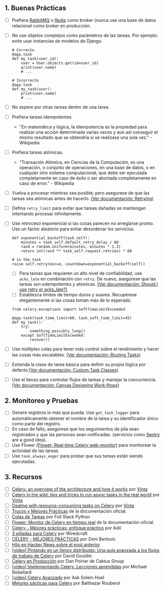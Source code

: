 ## 1. Buenas Prácticas

  * [ ] Prefiera [RabbitMQ](https://www.rabbitmq.com/) o [Redis](https://redis.io/) como broker (nunca use una base de datos relacional como broker en producción.
  * [ ] No use objetos complejos como parámetros de las tareas. Por ejemplo: evite usar instancias de modelos de Django.
    ```
    # Correcto
    @app.task
    def my_task(user_id):
        user = User.objects.get(id=user_id)
        print(user.name)
        # ...
    ```

    ```
    # Incorrecto
    @app.task
    def my_task(user):
        print(user.name)
        # ...
    ```
  * [ ] No espere por otras tareas dentro de una tarea.
  * [ ] Prefiera tareas idempotentes.
    * "En matemática y lógica, la idempotencia es la propiedad para realizar una acción determinada varias veces y aun así conseguir el mismo resultado que se obtendría si se realizase una sola vez." - Wikipedia
  * [ ] Prefiera tareas atómicas.
    * "Transación Atómica, en Ciencias de la Computación, es una operación, o conjunto de operaciones, en una base de datos, o en cualquier otro sistema computacional, que debe ser ejecutada completamente en caso de éxito o ser abortada completamente en caso de error." - Wikipedia
  * [ ] Vuelva a procesar mientras sea posible; pero asegurese de que las tareas sea atómicas antes de hacerlo. [(Ver documentación: Retrying)](http://docs.celeryproject.org/en/latest/userguide/tasks.html#retrying)
  * [ ] Defina `retry_limit` para evitar que tareas dañadas se mantengan intentando procesar infinitamente.
  * [ ] Use retroceso exponencial si las cosas parecen no arreglarse pronto. Use un factor aleatorio para evitar desordenar los servicios.
    ```
    def exponential_backoff(task_self):
        minutes = task_self.default_retry_delay / 60
        rand = random.uniform(minutes, minutes * 1.3)
        return int(rand ** task_self.request.retries) * 60

    # in the task
    raise self.retry(exc=e, countdown=exponential_backoff(self))
    ```
      * [ ] Para tareas que requieren un alto nivel de confiabilidad, use `acks_late` en combinación con `retry`. De nuevo, asegúrese que las tareas son edempotentes y atómicas. [(Ver documentación: Should I use retry or acks_late?)](http://docs.celeryproject.org/en/latest/faq.html#faq-acks-late-vs-retry)
      * [ ] Establezca límites de tiempo duros y suaves. Recupérese elegantemente si las cosas toman más de lo esperado.
    ```
    from celery.exceptions import SoftTimeLimitExceeded

    @app.task(task_time_limit=60, task_soft_time_limit=45)
    def my_task():
        try:
            something_possibly_long()
        except SoftTimeLimitExceeded:
            recover()
    ```
  * [ ] Use múltiples colas para tener más control sobre el rendimiento y hacer las cosas más escalables. [(Ver documentación: Routing Tasks)](http://docs.celeryproject.org/en/latest/userguide/routing.html)
  * [ ] Extienda la clase de tarea básica para definir su propia lógica por defecto.[(Ver documentación: Custom Task Classes)](http://docs.celeryproject.org/en/latest/userguide/tasks.html#custom-task-classes)
  * [ ] Use el lienzo para controlar flujos de tareas y manejar la concurrencia. [(Ver documentación: Canvas Designing Work-flows)](http://docs.celeryproject.org/en/latest/userguide/canvas.html)

## 2. Monitoreo y Pruebas
  * [ ] Genere registros lo más que pueda. Use `get_task_logger`  para automáticamente obtener el nombre de la tarea y su identificador único como parte del registro. 
  * [ ] En caso de fallo, asegúrese que los seguimientos de pila sean registrados y que las personas sean notificadas. (servicios como [Sentry](https://sentry.io) are a good idea).
  * [ ] Use Flower [(Flower: Real-time Celery web-monitor)](http://docs.celeryproject.org/en/latest/userguide/monitoring.html#flower-real-time-celery-web-monitor) para monitorear la actividad de las tareas.
  * [ ] Use `task_always_eager` para probar que sus tareas están siendo ejecutadas.

## 3. Recursos
  * [ ] [Celery: an overview of the architecture and how it works](https://www.vinta.com.br/blog/2017/celery-overview-archtecture-and-how-it-works/) por [Vinta](https://www.vinta.com.br/)
  * [ ] [Celery in the wild: tips and tricks to run async tasks in the real world](https://www.vinta.com.br/blog/2018/celery-wild-tips-and-tricks-run-async-tasks-real-world/) por [Vinta](https://www.vinta.com.br/)
  * [ ] [Dealing with resource-consuming tasks on Celery](https://www.vinta.com.br/blog/2018/dealing-resource-consuming-tasks-celery/) por [Vinta](https://www.vinta.com.br/)
  * [ ] [Trucos y Mejores Prácticas](http://celery.readthedocs.io/en/latest/userguide/tasks.html#tips-and-best-practices) de la documentación oficial.
  * [ ] [Colas de Tareas](https://www.fullstackpython.com/task-queues.html) por Full Stack Python
  * [ ] [Flower: Monitor de Celery en tiempo real](http://celery.readthedocs.io/en/latest/userguide/monitoring.html#flower-real-time-celery-web-monitor) de la documentación oficial.
  * [ ] [Celery - Mejores prácticas: enfoque práctico](https://khashtamov.com/en/celery-best-practices-practical-approach/) por Adil
  * [ ] [3 pilladas para Celery](https://wiredcraft.com/blog/3-gotchas-for-celery/) por Wiredcraft
  * [ ] [CELERY - MEJORES PRÁCTICAS](https://denibertovic.com/posts/celery-best-practices/) por Deni Bertovic
  * [ ] [Hilo en Hacker News sobre el post anterior](https://news.ycombinator.com/item?id=7909201)
  * [ ] [[video] Pintando en un lienzo distribuido: Una guía avanzada a los flujos de trabajo de Celery](https://www.youtube.com/watch?v=XoMu8vhdc-A) por David Gouldin
  * [ ] [Celery en Producción](https://www.caktusgroup.com/blog/2014/09/29/celery-production/) por Dan Poirier de Caktus Group
  * [ ] [[video] Implementando Celery. Lecciones aprendidas](https://www.youtube.com/watch?v=hmtSe0yPi6I) por Michael Robellard
  * [ ] [[video] Celery Avanzado](https://www.youtube.com/watch?v=gpKMwPoldak&t=1416s) por Ask Solem Hoel
  * [ ] [Mejores pácticas para Celery](https://blog.balthazar-rouberol.com/celery-best-practices) por Balthazar Rouberol
